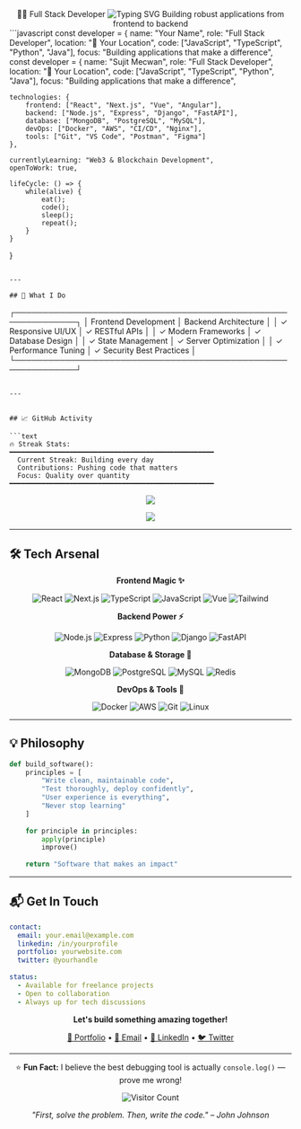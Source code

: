 <div align="center">
👨‍💻 Full Stack Developer
<img src="https://readme-typing-svg.herokuapp.com?font=Fira+Code&weight=600&size=28&pause=1000&color=2E9EF7&center=true&vCenter=true&width=600&lines=Full+Stack+Developer;Coder+%7C+Problem+Solver;Backend+Engineer;Frontend+Designer;Database+Architect;DevOps+Enthusiast;Open+Source+Contributor;Always+Learning+New+Tech" alt="Typing SVG" />
Building robust applications from frontend to backend
</div>
```javascript
const developer = {
    name: "Your Name",
    role: "Full Stack Developer",
    location: "📍 Your Location",
    code: ["JavaScript", "TypeScript", "Python", "Java"],
    focus: "Building applications that make a difference",
const developer = {
    name: "Sujit Mecwan",
    role: "Full Stack Developer",
    location: "📍 Your Location",
    code: ["JavaScript", "TypeScript", "Python", "Java"],
    focus: "Building applications that make a difference",
    
    technologies: {
        frontend: ["React", "Next.js", "Vue", "Angular"],
        backend: ["Node.js", "Express", "Django", "FastAPI"],
        database: ["MongoDB", "PostgreSQL", "MySQL"],
        devOps: ["Docker", "AWS", "CI/CD", "Nginx"],
        tools: ["Git", "VS Code", "Postman", "Figma"]
    },
    
    currentlyLearning: "Web3 & Blockchain Development",
    openToWork: true,
    
    lifeCycle: () => {
        while(alive) {
            eat();
            code();
            sleep();
            repeat();
        }
    }
}
```

---

## 🎯 What I Do

```
┌─────────────────────────────────────────────────────────────┐
│  Frontend Development    │  Backend Architecture           │
│  ✓ Responsive UI/UX      │  ✓ RESTful APIs                 │
│  ✓ Modern Frameworks     │  ✓ Database Design              │
│  ✓ State Management      │  ✓ Server Optimization          │
│  ✓ Performance Tuning    │  ✓ Security Best Practices      │
└─────────────────────────────────────────────────────────────┘
```

---


## 📈 GitHub Activity

```text
🔥 Streak Stats:
━━━━━━━━━━━━━━━━━━━━━━━━━━━━━━━━━━━━━━━━━━━━━━━━━━━
  Current Streak: Building every day
  Contributions: Pushing code that matters
  Focus: Quality over quantity
━━━━━━━━━━━━━━━━━━━━━━━━━━━━━━━━━━━━━━━━━━━━━━━━━━━
```

<div align="center">

![](https://github-readme-stats.vercel.app/api?username=sujit1905&show_icons=true&theme=tokyonight&count_private=true&hide_border=true)

![](https://github-readme-streak-stats.herokuapp.com/?user=sujit1905&theme=tokyonight&hide_border=true)

</div>

---

## 🛠️ Tech Arsenal

<div align="center">

**Frontend Magic ✨**

![React](https://img.shields.io/badge/-React-61DAFB?style=flat-square&logo=react&logoColor=black)
![Next.js](https://img.shields.io/badge/-Next.js-000000?style=flat-square&logo=next.js)
![TypeScript](https://img.shields.io/badge/-TypeScript-3178C6?style=flat-square&logo=typescript&logoColor=white)
![JavaScript](https://img.shields.io/badge/-JavaScript-F7DF1E?style=flat-square&logo=javascript&logoColor=black)
![Vue](https://img.shields.io/badge/-Vue.js-4FC08D?style=flat-square&logo=vue.js&logoColor=white)
![Tailwind](https://img.shields.io/badge/-Tailwind-38B2AC?style=flat-square&logo=tailwind-css&logoColor=white)

**Backend Power ⚡**

![Node.js](https://img.shields.io/badge/-Node.js-339933?style=flat-square&logo=node.js&logoColor=white)
![Express](https://img.shields.io/badge/-Express-000000?style=flat-square&logo=express)
![Python](https://img.shields.io/badge/-Python-3776AB?style=flat-square&logo=python&logoColor=white)
![Django](https://img.shields.io/badge/-Django-092E20?style=flat-square&logo=django)
![FastAPI](https://img.shields.io/badge/-FastAPI-009688?style=flat-square&logo=fastapi&logoColor=white)

**Database & Storage 💾**

![MongoDB](https://img.shields.io/badge/-MongoDB-47A248?style=flat-square&logo=mongodb&logoColor=white)
![PostgreSQL](https://img.shields.io/badge/-PostgreSQL-4169E1?style=flat-square&logo=postgresql&logoColor=white)
![MySQL](https://img.shields.io/badge/-MySQL-4479A1?style=flat-square&logo=mysql&logoColor=white)
![Redis](https://img.shields.io/badge/-Redis-DC382D?style=flat-square&logo=redis&logoColor=white)

**DevOps & Tools 🔧**

![Docker](https://img.shields.io/badge/-Docker-2496ED?style=flat-square&logo=docker&logoColor=white)
![AWS](https://img.shields.io/badge/-AWS-232F3E?style=flat-square&logo=amazon-aws)
![Git](https://img.shields.io/badge/-Git-F05032?style=flat-square&logo=git&logoColor=white)
![Linux](https://img.shields.io/badge/-Linux-FCC624?style=flat-square&logo=linux&logoColor=black)

</div>

---

## 💡 Philosophy

```python
def build_software():
    principles = [
        "Write clean, maintainable code",
        "Test thoroughly, deploy confidently", 
        "User experience is everything",
        "Never stop learning"
    ]
    
    for principle in principles:
        apply(principle)
        improve()
    
    return "Software that makes an impact"
```

---

## 📬 Get In Touch

```yaml
contact:
  email: your.email@example.com
  linkedin: /in/yourprofile
  portfolio: yourwebsite.com
  twitter: @yourhandle
  
status: 
  - Available for freelance projects
  - Open to collaboration
  - Always up for tech discussions
```

<div align="center">

**Let's build something amazing together!**

[💼 Portfolio](YOUR_PORTFOLIO) • [💌 Email](mailto:YOUR_EMAIL) • [🔗 LinkedIn](YOUR_LINKEDIN) • [🐦 Twitter](YOUR_TWITTER)

---

⭐ **Fun Fact:** I believe the best debugging tool is actually `console.log()` — prove me wrong!

![Visitor Count](https://profile-counter.glitch.me/YOUR_USERNAME/count.svg)

*"First, solve the problem. Then, write the code." – John Johnson*

</div>
